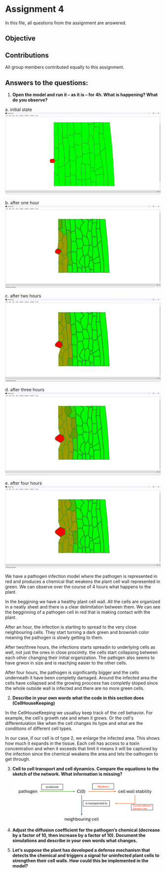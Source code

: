  # Assignment 4

In this file, all questions from the assignment are answered.

## Objective


## Contributions
All group members contributed equally to this assignment. 

## Answers to the questions: 
1. **Open the model and run it – as it is – for 4h. What is happening? What do you observe?**

a. initial state
![Initial state](screenshots_simulation/initial_0h.png)

b. after one hour
![State after one hour](screenshots_simulation/after_1h.png)

c. after two hours
![State after two hours](screenshots_simulation/after_2h.png)

d. after three hours
![State after three hours](screenshots_simulation/after_3h.png)

e. after four hours
![State after four hours](screenshots_simulation/final_4h.png)


We have a pathogen infection model where the pathogen is represented in red and produces a chemical that weakens the plant cell wall represented in green. We can observe over the course of 4 hours what happens to the plant.

In the beggining we have a healthy plant cell wall. All the cells are organized in a neatly sheet and there is a clear delimitation between them. We can see the begginning of a pathogen cell in red that is making contact with the plant.

After an hour, the infection is starting to spread to the very close neighbouring cells. They start turning a dark green and brownish color meaning the pathogen is slowly getting to them.

After two/three hours, the infections starts spreadin to underlying cells as well, not just the ones in close procimity. the cells start collapsing between each other changing their initial organization. The pathigen also seems to have grwon in size and is reachjing easier to the other cells.

After four hours, the pathogen is significantly bigger and the cells underneath it have been completly damaged. Around the infected area the cells have collapsed and the growing proccess has completly stoped since the whole outside wall is infected and there are no more green cells.

2. **Describe in your own words what the code in this section does (CellHouseKeeping)**

In the CellHouseKeeping we usualluy keep track of the cell behavior. For example, the cell's growth rate and when it grows. Or the cell's differentuiation like when the cell changes its type and what are the conditions of different cell types.

In our case, if our cell is of type 2, we enlarge the infected area. This shows how much it expands in the tissue.
Each cell has access to a toxin concentration and when it exceeds that limit it means it will be captured by the infection since the chemical weakens the area and lets the oathogen to get through.


3. **Cell to cell transport and cell dynamics. Compare the equations to the sketch of the network. What information is missing?**
![Sketch of network](Assignment4_exercise3.png)

4. **Adjust the diffusion coefficient for the pathogen’s chemical (decrease by a factor of 10, then increase by a factor of 10). Document the simulations and describe in your own words what changes.**


5. **Let’s suppose the plant has developed a defense mechanism that detects the chemical and triggers a signal for uninfected plant cells to strengthen their cell walls. How could this be implemented in the model?**
